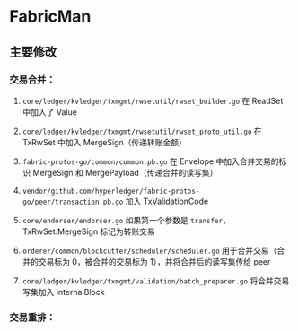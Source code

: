 # FabricMan

## 主要修改

### 交易合并：

1. `core/ledger/kvledger/txmgmt/rwsetutil/rwset_builder.go` 在 ReadSet 中加入了 Value
2. `core/ledger/kvledger/txmgmt/rwsetutil/rwset_proto_util.go` 在 TxRwSet 中加入 MergeSign（传递转账金额）
3. `fabric-protos-go/common/common.pb.go` 在 Envelope 中加入合并交易的标识 MergeSign 和 MergePayload（传递合并的读写集）
4. `vendor/github.com/hyperledger/fabric-protos-go/peer/transaction.pb.go` 加入 TxValidationCode

4. `core/endorser/endorser.go` 如果第一个参数是 `transfer`，TxRwSet.MergeSign 标记为转账交易
5. `orderer/common/blockcutter/scheduler/scheduler.go` 用于合并交易（合并的交易标为 0，被合并的交易标为 1），并将合并后的读写集传给 peer
6. `core/ledger/kvledger/txmgmt/validation/batch_preparer.go` 将合并交易写集加入 internalBlock

### 交易重排：
